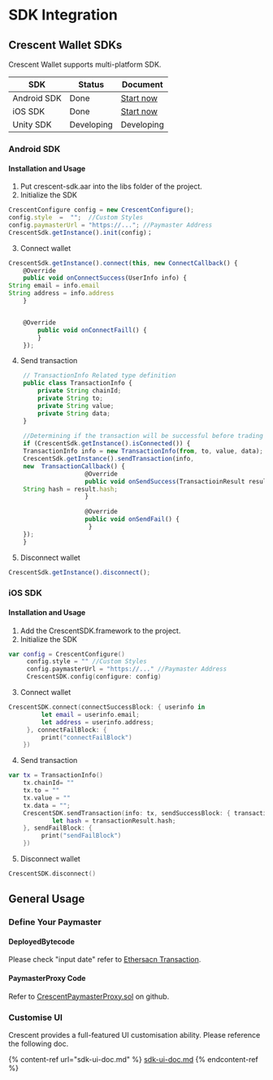 # SDK Integration

## Crescent Wallet SDKs

Crescent Wallet supports multi-platform SDK.

&#x20;

| SDK         | Status     | Document                                    |
| ----------- | ---------- | ------------------------------------------- |
| Android SDK | Done       | [Start now](sdk-integration.md#android-sdk) |
| iOS SDK     | Done       | [Start now](sdk-integration.md#ios-sdk)     |
| Unity SDK   | Developing | Developing                                  |

### &#x20;Android SDK

#### **Installation and Usage**

1. Put crescent-sdk.aar into the libs folder of the project.
2. Initialize the SDK

```javascript
CrescentConfigure config = new CrescentConfigure();
config.style  =  "";  //Custom Styles
config.paymasterUrl = "https://..."; //Paymaster Address
CrescentSdk.getInstance().init(config)；
```

3. Connect wallet

```javascript
CrescentSdk.getInstance().connect(this, new ConnectCallback() {
    @Override
    public void onConnectSuccess(UserInfo info) {
String email = info.email
String address = info.address
    }


	@Override
	    public void onConnectFaill() {
	    }
	});
```

4. Send transaction

```javascript
    // TransactionInfo Related type definition
	public class TransactionInfo {
	    private String chainId;
	    private String to;
	    private String value;
	    private String data;
	}
 
	//Determining if the transaction will be successful before trading
	if (CrescentSdk.getInstance().isConnected()) {
	TransactionInfo info = new TransactionInfo(from, to, value, data);
	CrescentSdk.getInstance().sendTransaction(info, 
	new  TransactionCallback() {
	                 @Override
	                 public void onSendSuccess(TransactioinResult result) {
	String hash = result.hash;
	                 }
	 
	                 @Override
	                 public void onSendFail() {
                      }
	});
	}
```

5. Disconnect wallet

```javascript
CrescentSdk.getInstance().disconnect();
```

### &#x20;iOS SDK

#### **Installation and Usage**

1. Add the CrescentSDK.framework to the project.
2. Initialize the SDK

```swift
var config = CrescentConfigure()
     config.style = "" //Custom Styles
     config.paymasterUrl = "https://..." //Paymaster Address
     CrescentSDK.config(configure: config)
```

3. Connect wallet

```swift
CrescentSDK.connect(connectSuccessBlock: { userinfo in
      	 let email = userinfo.email;
         let address = userinfo.address;
     }, connectFailBlock: {
         print("connectFailBlock")
    })
```

4. Send transaction

```swift
var tx = TransactionInfo()
    tx.chainId= ""
    tx.to = ""
    tx.value = ""
    tx.data = "";
    CrescentSDK.sendTransaction(info: tx, sendSuccessBlock: { transactionResult in
    		let hash = transactionResult.hash;
    }, sendFailBlock: {
         print("sendFailBlock")
    })
```

5. Disconnect wallet

```swift
CrescentSDK.disconnect()
```

## General Usage

### Define Your Paymaster

#### DeployedBytecode&#x20;

Please check "input date" refer to [Ethersacn Transaction](https://etherscan.io/tx/0x6e7bbc06925f0f86c90b217909bdcdda4163d65c2222dd287357b3d67bcec7eb).

#### **PaymasterProxy Code** <a href="#blob-path" id="blob-path"></a>

Refer to [CrescentPaymasterProxy.sol](https://github.com/CrescentBase/account-abstraction/blob/main/contracts/core/CrescentPaymasterProxy.sol) on github.

### Customise  UI

Crescent provides a full-featured UI customisation ability. Please reference the following doc.

{% content-ref url="sdk-ui-doc.md" %}
[sdk-ui-doc.md](sdk-ui-doc.md)
{% endcontent-ref %}

##

&#x20;

&#x20;

&#x20;

&#x20;
